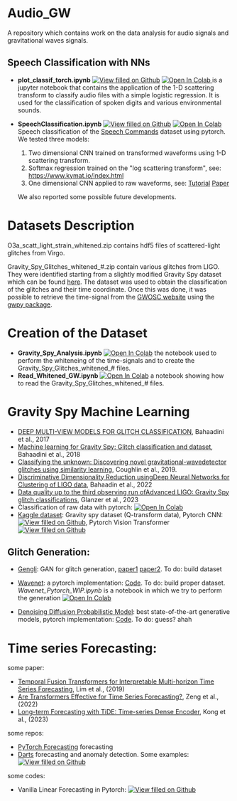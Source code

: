# Audio_GW
A repository which contains work on the data analysis for audio signals and gravitational waves signals.

## Speech Classification with NNs

* **plot_classif_torch.ipynb** [![View filled on Github](https://img.shields.io/static/v1.svg?logo=github&label=Repo&message=View%20On%20Github&color=lightgrey)](https://github.com/FrancescoSarandrea/Audio_GW/blob/8066f59117a5ab88dc76042f955d3e71f94ce054/plot_classif_torch.ipynb) <a target="_blank" href="https://colab.research.google.com/github/FrancescoSarandrea/Audio_GW/blob/8066f59117a5ab88dc76042f955d3e71f94ce054/plot_classif_torch.ipynb">
  <img src="https://colab.research.google.com/assets/colab-badge.svg" alt="Open In Colab"/>
</a> is a jupyter notebook that contains the application of the 1-D scattering transform to classify audio files with a simple logistic regression. It is used for the classification of spoken digits and various environmental sounds. 

* **SpeechClassification.ipynb** [![View filled on Github](https://img.shields.io/static/v1.svg?logo=github&label=Repo&message=View%20On%20Github&color=lightgrey)]( https://github.com/FrancescoSarandrea/Audio_GW/blob/10332e9399d1584cfeface7ccba9dac41cd6ad72/SpeechClassification.ipynb) <a target="_blank" href="https://colab.research.google.com/github/FrancescoSarandrea/Audio_GW/blob/10332e9399d1584cfeface7ccba9dac41cd6ad72/SpeechClassification.ipynb">
  <img src="https://colab.research.google.com/assets/colab-badge.svg" alt="Open In Colab"/>
</a> Speech classification of the [Speech Commands](https://arxiv.org/abs/1804.03209) dataset using pytorch. We tested three models:
  1. Two dimensional CNN trained on transformed waveforms using 1-D scattering transform.
  2. Softmax regression trained on the "log scattering transform", see: https://www.kymat.io/index.html
  3. One dimensional CNN applied to raw waveforms, see: [Tutorial](https://pytorch.org/tutorials/intermediate/speech_command_classification_with_torchaudio_tutorial.html) [Paper](https://arxiv.org/pdf/1610.00087.pdf)  

    
  We also reported some possible future developments.
 
  
# Datasets Description
O3a_scatt_light_strain_whitened.zip contains hdf5 files of scattered-light glitches from Virgo.

Gravity_Spy_Glitches_whitened_#.zip contain various glitches from LIGO. They were identified starting from a slightly modified Gravity Spy dataset which can be found [here](https://zenodo.org/record/1476551#.ZFIvTbvRZop). The dataset was used to obtain the classification of the glitches and their time coordinate. Once this was done, it was possible to retrieve the time-signal from the [GWOSC website](https://gwosc.org/) using the [gwpy package](https://gwpy.github.io/docs/stable/overview/).   

# Creation of the Dataset
* **Gravity_Spy_Analysis.ipynb** <a target="blank" href="https://colab.research.google.com/drive/1L-2LxuG8wUeiNn7qjP1vC7obRZWeJY3C#scrollTo=DK1cSZ51Zuke"> <img src="https://colab.research.google.com/assets/colab-badge.svg" alt="Open In Colab"/></a>
 the notebook used to perform the whiteneing of the time-signals and to create the Gravity_Spy_Glitches_whitened_# files.
* **Read_Whitened_GW.ipynb** <a target="blank" href="https://colab.research.google.com/drive/1HEvTa0_oq_23qRvcREC9qjBxbqnVxJG1#scrollTo=57UfK5QF0Xm4">  <img src="https://colab.research.google.com/assets/colab-badge.svg" alt="Open In Colab"/></a>
a notebook showing how to read the Gravity_Spy_Glitches_whitened_# files.

# Gravity Spy Machine Learning
* [DEEP MULTI-VIEW MODELS FOR GLITCH CLASSIFICATION](https://arxiv.org/pdf/1705.00034.pdf), Bahaadini et al., 2017
* [Machine learning for Gravity Spy: Glitch classification and dataset](https://www.sciencedirect.com/science/article/pii/S0020025518301634), Bahaadini et al., 2018
* [Classifying the unknown: Discovering novel gravitational-wavedetector glitches using similarity learning](https://journals.aps.org/prd/pdf/10.1103/PhysRevD.99.082002), Coughlin et al., 2019.
*  [Discriminative Dimensionality Reduction usingDeep Neural Networks for Clustering of LIGO data](https://arxiv.org/pdf/2205.13672.pdf), Bahaadin et al., 2022
*  [Data quality up to the third observing run ofAdvanced LIGO: Gravity Spy glitch classifications](https://arxiv.org/pdf/2208.12849.pdf), Glanzer et al., 2023
*  Classification of raw data with pytorch: <a target="_blank" href="https://colab.research.google.com/github/FrancescoSarandrea/Audio_GW/blob/75285c21264473870679c183650ab82fbd9311c8/GS_torchNNr.ipynb"> <img src="https://colab.research.google.com/assets/colab-badge.svg" alt="Open In Colab"/></a>
*  [Kaggle dataset](https://www.kaggle.com/datasets/tentotheminus9/gravity-spy-gravitational-waves): Gravity spy dataset (Q-transform data), Pytorch CNN: [![View filled on Github](https://img.shields.io/static/v1.svg?logo=github&label=Repo&message=View%20On%20Github&color=lightgrey)](https://github.com/FrancescoSarandrea/Audio_GW/blob/068d31261c704e1f150478389a45c13d0a0a9de5/gravityspytorchqtransform.ipynb), Pytorch Vision Transformer [![View filled on Github](https://img.shields.io/static/v1.svg?logo=github&label=Repo&message=View%20On%20Github&color=lightgrey)](https://github.com/FrancescoSarandrea/Audio_GW/blob/aed80babd01a4d39f41bccf4b9dc29c08d37be65/transformergs.ipynb) 

## Glitch Generation:

* [Gengli](https://git.ligo.org/melissa.lopez/gengli): GAN for glitch generation, [paper1](https://arxiv.org/pdf/2203.06494.pdf) [paper2](https://arxiv.org/pdf/2205.09204.pdf). To do: build dataset
* [Wavenet](https://arxiv.org/pdf/1609.03499.pdf): a pytorch implementation: [Code](https://github.com/vincentherrmann/pytorch-wavenet). To do: build proper dataset. *Wavenet_Pytorch_WIP.ipynb* is a notebook in which we try to perform the generation [![Open In Colab](https://colab.research.google.com/assets/colab-badge.svg)](https://colab.research.google.com/drive/1MAGk2XOvFDsMHIPjqR7WNillP2UX6DK4#scrollTo=mqWIda7CK1Qy)

* [Denoising Diffusion Probabilistic Model](https://arxiv.org/abs/2006.11239): best state-of-the-art generative models, pytorch implementation: [Code](https://github.com/lucidrains/denoising-diffusion-pytorch). To do: guess? ahah

# Time series Forecasting:

some paper:
* [Temporal Fusion Transformers for Interpretable Multi-horizon Time Series Forecasting](https://arxiv.org/pdf/1912.09363.pdf), Lim et al., (2019)
* [Are Transformers Effective for Time Series Forecasting?](https://arxiv.org/abs/2205.13504), Zeng et al., (2022)
* [Long-term Forecasting with TiDE: Time-series Dense Encoder](https://arxiv.org/pdf/2304.08424.pdf), Kong et al., (2023)

some repos: 
* [PyTorch Forecasting](https://github.com/jdb78/pytorch-forecasting) forecasting
* [Darts](https://github.com/unit8co/darts) forecasting and anomaly detection. Some examples: [![View filled on Github](https://img.shields.io/static/v1.svg?logo=github&label=Repo&message=View%20On%20Github&color=lightgrey)](https://github.com/FrancescoSarandrea/Audio_GW/blob/12ef2271aa2ede2263a065711f8834a22e8e91b8/dartstest-v0.ipynb)

some codes:
* Vanilla Linear Forecasting in Pytorch: [![View filled on Github](https://img.shields.io/static/v1.svg?logo=github&label=Repo&message=View%20On%20Github&color=lightgrey)](https://github.com/FrancescoSarandrea/Audio_GW/blob/cbce13cf415d1df5a3d04fc424ad935edffa7115/vanillalinear-forecasting.ipynb)
